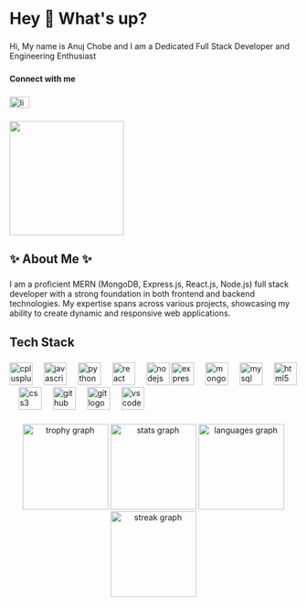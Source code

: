 <h1 align="left">Hey 👋 What's up?</h1>

###

<p align="left">Hi, My name is Anuj Chobe and I am a Dedicated Full Stack Developer and Engineering Enthusiast</p>

###

<h4 align="left">Connect with me</h4>

###

<div align="left">
  <a href="https://www.linkedin.com/in/anujchobe/" target="_blank">
    <img src="https://raw.githubusercontent.com/maurodesouza/profile-readme-generator/master/src/assets/icons/social/linkedin/default.svg" width="35" height="20" alt="linkedin logo"  />
  </a>
</div>

###

<div align="left">
  <img height="200" src="https://media.giphy.com/media/bGgsc5mWoryfgKBx1u/giphy.gif"  />
</div>

###

<h2 align="left">✨ About Me ✨</h2>

###

<p align="left">I am a proficient MERN (MongoDB, Express.js, React.js, Node.js) full stack developer with a strong foundation in both frontend and backend technologies. My expertise spans across various projects, showcasing my ability to create dynamic and responsive web applications.</p>

###

<h2 align="left">Tech Stack</h2>

###

<div align="left">
  <img src="https://cdn.jsdelivr.net/gh/devicons/devicon/icons/cplusplus/cplusplus-original.svg" height="40" alt="cplusplus logo"  />
  <img width="12" />
  <img src="https://cdn.jsdelivr.net/gh/devicons/devicon/icons/javascript/javascript-original.svg" height="40" alt="javascript logo"  />
  <img width="12" />
  <img src="https://cdn.jsdelivr.net/gh/devicons/devicon/icons/python/python-original.svg" height="40" alt="python logo"  />
  <img width="12" />
  <img src="https://cdn.jsdelivr.net/gh/devicons/devicon/icons/react/react-original.svg" height="40" alt="react logo"  />
  <img width="12" />
  <img src="https://cdn.jsdelivr.net/gh/devicons/devicon/icons/nodejs/nodejs-original.svg" height="40" alt="nodejs logo"  />
  <img src="https://cdn.jsdelivr.net/gh/devicons/devicon/icons/express/express-original.svg" height="40" alt="express logo"  />
  <img width="12" />
  <img src="https://cdn.jsdelivr.net/gh/devicons/devicon/icons/mongodb/mongodb-original.svg" height="40" alt="mongodb logo"  />
  <img width="12" />
  <img src="https://cdn.jsdelivr.net/gh/devicons/devicon/icons/mysql/mysql-original.svg" height="40" alt="mysql logo"  />
  <img width="12" />
  <img src="https://cdn.jsdelivr.net/gh/devicons/devicon/icons/html5/html5-original.svg" height="40" alt="html5 logo"  />
  <img width="12" />
  <img src="https://cdn.jsdelivr.net/gh/devicons/devicon/icons/css3/css3-original.svg" height="40" alt="css3 logo"  />
  <img width="12" />
  <img src="https://cdn.jsdelivr.net/gh/devicons/devicon/icons/github/github-original.svg" height="40" alt="github logo"  />
  <img width="12" />
  <img src="https://cdn.jsdelivr.net/gh/devicons/devicon/icons/git/git-original.svg" height="40" alt="git logo"  />
  <img width="12" />
  <img src="https://cdn.jsdelivr.net/gh/devicons/devicon/icons/vscode/vscode-original.svg" height="40" alt="vscode logo"  />
</div>

###

<div align="center">
  <img src="https://github-profile-trophy.vercel.app?username=ajinkya2356&theme=darkhub&column=-1&row=1&margin-w=10&margin-h=8&no-bg=false&no-frame=false&order=4" height="150" alt="trophy graph"  />
  <img src="https://github-readme-stats.vercel.app/api?username=ajinkya2356&hide_title=true&hide_rank=true&show_icons=true&include_all_commits=true&count_private=true&disable_animations=false&theme=dark&locale=en&hide_border=false&order=1" height="150" alt="stats graph"  />
  <img src="https://github-readme-stats.vercel.app/api/top-langs?username=ajinkya2356&locale=en&hide_title=false&layout=compact&card_width=320&langs_count=6&theme=dark&hide_border=false&order=2" height="150" alt="languages graph"  />
  <img src="https://streak-stats.demolab.com?user=ajinkya2356&locale=en&mode=daily&theme=dark&hide_border=false&border_radius=5&order=3" height="150" alt="streak graph"  />
</div>

###

